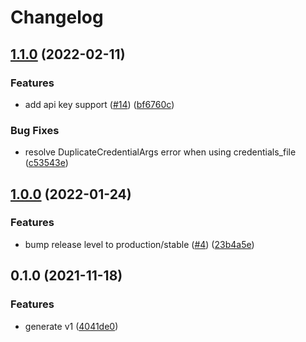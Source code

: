 # Changelog

## [1.1.0](https://github.com/googleapis/python-vm-migration/compare/v1.0.0...v1.1.0) (2022-02-11)


### Features

* add api key support ([#14](https://github.com/googleapis/python-vm-migration/issues/14)) ([bf6760c](https://github.com/googleapis/python-vm-migration/commit/bf6760ce5ead26b352a5a89e079fa2ca20c0c3c6))


### Bug Fixes

* resolve DuplicateCredentialArgs error when using credentials_file ([c53543e](https://github.com/googleapis/python-vm-migration/commit/c53543e159c2513089223fdc956860a051244c29))

## [1.0.0](https://github.com/googleapis/python-vm-migration/compare/v0.1.0...v1.0.0) (2022-01-24)


### Features

* bump release level to production/stable ([#4](https://github.com/googleapis/python-vm-migration/issues/4)) ([23b4a5e](https://github.com/googleapis/python-vm-migration/commit/23b4a5ef93452580a4587e3d95163fcf664ed39f))

## 0.1.0 (2021-11-18)


### Features

* generate v1 ([4041de0](https://www.github.com/googleapis/python-vm-migration/commit/4041de00804957fddba57f6e972c7ed1415354f9))
